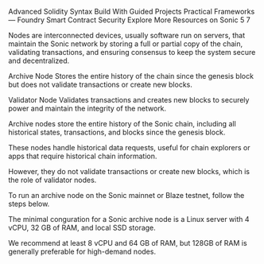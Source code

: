 Advanced Solidity Syntax Build With Guided Projects Practical Frameworks — Foundry Smart Contract Security Explore More Resources on Sonic 5   7  

Nodes are interconnected devices, usually software run on servers, that maintain the Sonic network by storing a full or partial copy of the chain, validating transactions, and ensuring consensus to keep the system secure and decentralized.

Archive Node Stores the entire history of the chain since the genesis block but does not validate transactions or create new blocks.

Validator Node Validates transactions and creates new blocks to securely power and maintain the integrity of the network.

Archive nodes store the entire history of the Sonic chain, including all historical states, transactions, and blocks since the genesis block.

These nodes handle historical data requests, useful for chain explorers or apps that require historical chain information.

However, they do not validate transactions or create new blocks, which is the role of validator nodes.

To run an archive node on the Sonic mainnet or Blaze testnet, follow the steps below.

The minimal con guration for a Sonic archive node is a Linux server with 4 vCPU, 32 GB of RAM, and local SSD storage.

We recommend at least 8 vCPU and 64 GB of RAM, but 128GB of RAM is generally preferable for high-demand nodes.